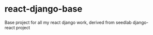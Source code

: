 # react-django-base
Base project for all my react django work, derived from seedlab django-react project 
